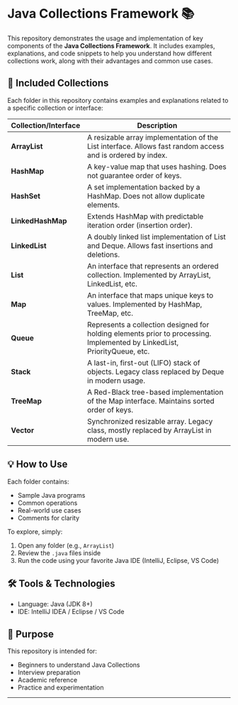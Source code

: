 # Java Collections Framework 📚

This repository demonstrates the usage and implementation of key components of the **Java Collections Framework**. It includes examples, explanations, and code snippets to help you understand how different collections work, along with their advantages and common use cases.

## 📁 Included Collections

Each folder in this repository contains examples and explanations related to a specific collection or interface:

| Collection/Interface | Description |
|----------------------|-------------|
| **ArrayList**        | A resizable array implementation of the List interface. Allows fast random access and is ordered by index. |
| **HashMap**          | A key-value map that uses hashing. Does not guarantee order of keys. |
| **HashSet**          | A set implementation backed by a HashMap. Does not allow duplicate elements. |
| **LinkedHashMap**    | Extends HashMap with predictable iteration order (insertion order). |
| **LinkedList**       | A doubly linked list implementation of List and Deque. Allows fast insertions and deletions. |
| **List**             | An interface that represents an ordered collection. Implemented by ArrayList, LinkedList, etc. |
| **Map**              | An interface that maps unique keys to values. Implemented by HashMap, TreeMap, etc. |
| **Queue**            | Represents a collection designed for holding elements prior to processing. Implemented by LinkedList, PriorityQueue, etc. |
| **Stack**            | A last-in, first-out (LIFO) stack of objects. Legacy class replaced by Deque in modern usage. |
| **TreeMap**          | A Red-Black tree-based implementation of the Map interface. Maintains sorted order of keys. |
| **Vector**           | Synchronized resizable array. Legacy class, mostly replaced by ArrayList in modern use. |

## 💡 How to Use

Each folder contains:
- Sample Java programs
- Common operations
- Real-world use cases
- Comments for clarity

To explore, simply:
1. Open any folder (e.g., `ArrayList`)
2. Review the `.java` files inside
3. Run the code using your favorite Java IDE (IntelliJ, Eclipse, VS Code)

## 🛠 Tools & Technologies

- Language: Java (JDK 8+)
- IDE: IntelliJ IDEA / Eclipse / VS Code

## 📌 Purpose

This repository is intended for:
- Beginners to understand Java Collections
- Interview preparation
- Academic reference
- Practice and experimentation


---

